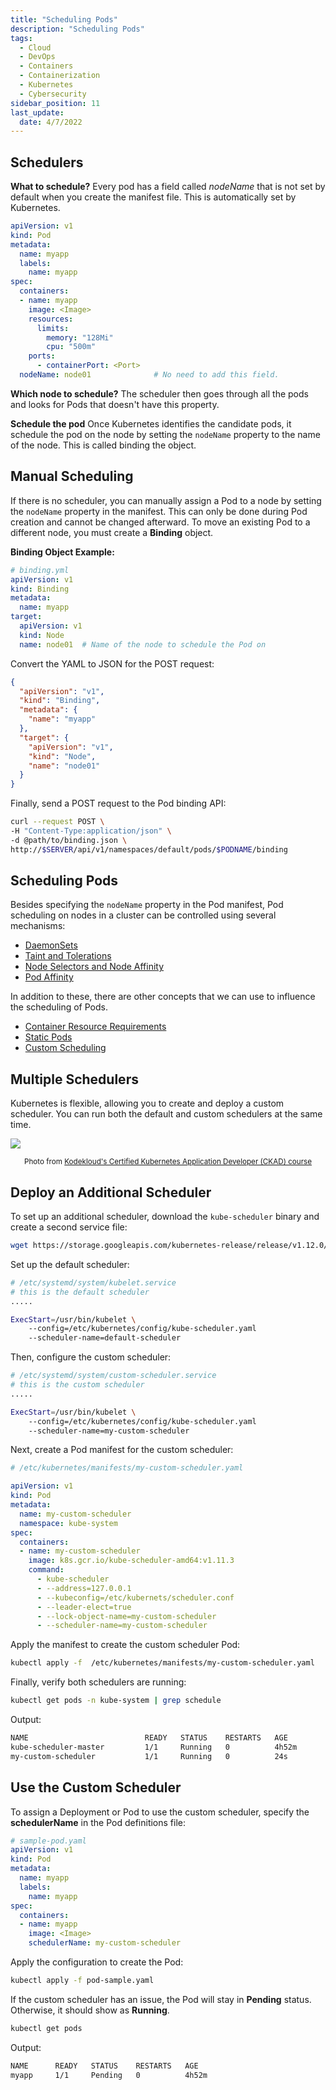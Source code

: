 ```yaml
---
title: "Scheduling Pods"
description: "Scheduling Pods"
tags:
  - Cloud
  - DevOps
  - Containers
  - Containerization
  - Kubernetes
  - Cybersecurity
sidebar_position: 11
last_update:
  date: 4/7/2022
---
```




## Schedulers 

**What to schedule?**
Every pod has a field called *nodeName* that is not set by default when you create the manifest file. This is automatically set by Kubernetes.

```yaml
apiVersion: v1
kind: Pod
metadata:
  name: myapp
  labels:
    name: myapp
spec:
  containers:
  - name: myapp
    image: <Image>
    resources:
      limits:
        memory: "128Mi"
        cpu: "500m"
    ports:
      - containerPort: <Port>
  nodeName: node01              # No need to add this field.
```

**Which node to schedule?**
The scheduler then goes through all the pods and looks for Pods that doesn't have this property. 

**Schedule the pod**
Once Kubernetes identifies the candidate pods, it schedule the pod on the node by setting the `nodeName` property to the name of the node. This is called binding the object.


## Manual Scheduling 

If there is no scheduler, you can manually assign a Pod to a node by setting the `nodeName` property in the manifest. This can only be done during Pod creation and cannot be changed afterward. To move an existing Pod to a different node, you must create a **Binding** object.

**Binding Object Example:**

```yaml
# binding.yml
apiVersion: v1
kind: Binding
metadata:
  name: myapp
target:
  apiVersion: v1
  kind: Node
  name: node01  # Name of the node to schedule the Pod on
```

Convert the YAML to JSON for the POST request:

```json
{
  "apiVersion": "v1",
  "kind": "Binding",
  "metadata": {
    "name": "myapp"
  },
  "target": {
    "apiVersion": "v1",
    "kind": "Node",
    "name": "node01"
  }
}
```

Finally, send a POST request to the Pod binding API:

```bash
curl --request POST \
-H "Content-Type:application/json" \
-d @path/to/binding.json \
http://$SERVER/api/v1/namespaces/default/pods/$PODNAME/binding
```


## Scheduling Pods 

Besides specifying the `nodeName` property in the Pod manifest, Pod scheduling on nodes in a cluster can be controlled using several mechanisms:

- [DaemonSets](/docs/015-Containerization/020-Kubernetes/012-DaemonSets.md)
- [Taint and Tolerations](/docs/015-Containerization/020-Kubernetes/013-Taints-and-tolerations.md)
- [Node Selectors and Node Affinity](/docs/015-Containerization/020-Kubernetes/014-Node-Selectors-and-Node-Affinity.md)
- [Pod Affinity](/docs/015-Containerization/020-Kubernetes/015-Pod-affinity.md)

In addition to these, there are other concepts that we can use to influence the scheduling of Pods.

- [Container Resource Requirements](/docs/015-Containerization/020-Kubernetes/016-Container-resource-requirements.md) 
- [Static Pods](/docs/015-Containerization/020-Kubernetes/009-Static-Pods.md) 
- [Custom Scheduling](https://kubernetes.io/docs/tasks/administer-cluster/configure-multiple-schedulers/)


## Multiple Schedulers

Kubernetes is flexible, allowing you to create and deploy a custom scheduler. You can run both the default and custom schedulers at the same time.

<div class='img-center'>

![](/img/docs/multipleschedulers.png)  

</div>

<small><center>Photo from [Kodekloud's Certified Kubernetes Application Developer (CKAD) course](https://kodekloud.com/courses/certified-kubernetes-application-developer-ckad/)</center></small>


## Deploy an Additional Scheduler 

To set up an additional scheduler, download the `kube-scheduler` binary and create a second service file:

```bash
wget https://storage.googleapis.com/kubernetes-release/release/v1.12.0/bin/linux/amd64/kube-scheduler 
```

Set up the default scheduler:

```bash
# /etc/systemd/system/kubelet.service
# this is the default scheduler
.....

ExecStart=/usr/bin/kubelet \
    --config=/etc/kubernetes/config/kube-scheduler.yaml 
    --scheduler-name=default-scheduler
```


Then, configure the custom scheduler:

```bash
# /etc/systemd/system/custom-scheduler.service
# this is the custom scheduler
.....

ExecStart=/usr/bin/kubelet \
    --config=/etc/kubernetes/config/kube-scheduler.yaml 
    --scheduler-name=my-custom-scheduler
```

Next, create a Pod manifest for the custom scheduler:

```yaml
# /etc/kubernetes/manifests/my-custom-scheduler.yaml 

apiVersion: v1
kind: Pod
metadata:
  name: my-custom-scheduler
  namespace: kube-system 
spec:
  containers:
  - name: my-custom-scheduler
    image: k8s.gcr.io/kube-scheduler-amd64:v1.11.3
    command:
      - kube-scheduler 
      - --address=127.0.0.1
      - --kubeconfig=/etc/kubernets/scheduler.conf
      - --leader-elect=true
      - --lock-object-name=my-custom-scheduler
      - --scheduler-name=my-custom-scheduler
```

Apply the manifest to create the custom scheduler Pod:

```bash
kubectl apply -f  /etc/kubernetes/manifests/my-custom-scheduler.yaml 
```

Finally, verify both schedulers are running:

```bash
kubectl get pods -n kube-system | grep schedule 
```

Output: 

```bash 
NAME                          READY   STATUS    RESTARTS   AGE
kube-scheduler-master         1/1     Running   0          4h52m
my-custom-scheduler           1/1     Running   0          24s
```

## Use the Custom Scheduler 

To assign a Deployment or Pod to use the custom scheduler, specify the **schedulerName** in the Pod definitions file:

```yaml 
# sample-pod.yaml 
apiVersion: v1
kind: Pod
metadata:
  name: myapp
  labels:
    name: myapp
spec:
  containers:
  - name: myapp
    image: <Image>
    schedulerName: my-custom-scheduler 
```

Apply the configuration to create the Pod:

```bash
kubectl apply -f pod-sample.yaml  
```

If the custom scheduler has an issue, the Pod will stay in **Pending** status. Otherwise, it should show as **Running**.

```bash
kubectl get pods 
```

Output: 

```bash 
NAME      READY   STATUS    RESTARTS   AGE
myapp     1/1     Pending   0          4h52m 
```



 

 
